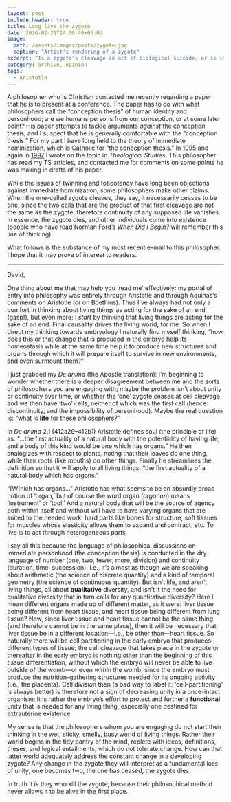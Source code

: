 ```yaml
---
layout: post
include_header: true
title: Long live the zygote
date: 2016-02-21T14:00:49+00:00
image:
  path: /assets/images/posts/zygote.jpg
  caption: "Artist's rendering of a zygote"
excerpt: "Is a zygote's cleavage an act of biological suicide, or is it just another day for a living thing?"
category: archive, opinion
tags:
  - Aristotle
---
```

A philosopher who is Christian contacted me recently regarding a paper that he is to present at a conference. The paper has to do with what philosophers call the “conception thesis” of human identity and personhood; are we humans persons from our conception, or at some later point? His paper attempts to tackle arguments _against_ the conception thesis, and I suspect that he is generally comfortable with the “conception thesis.” For my part I have long held to the theory of immediate hominization, which is Catholic for “the conception thesis.” In [1995](http://cdn.theologicalstudies.net/56/56.4/56.4.7.pdf) and again in [1997](http://cdn.theologicalstudies.net/58/58.4/58.4.6.pdf) I wrote on the topic in _Theological Studies_. This philosopher has read my TS articles, and contacted me for comments on some points he was making in drafts of his paper.

While the issues of twinning and totipotency have long been objections against immediate hominization, some philosophers make other claims. When the one-celled zygote cleaves, they say, it necessarily ceases to be one, since the two cells that are the product of that first cleavage are not the same as the zygote; therefore continuity of any supposed life vanishes. In essence, the zygote dies, and other individuals come into existence (people who have read Norman Ford’s _When Did I Begin?_ will remember this line of thinking).

What follows is the substance of my most recent e-mail to this philosopher. I hope that it may prove of interest to readers.

* * *

David,

One thing about me that may help you ‘read me’ effectively: my portal of entry into philosophy was entirely through Aristotle and through Aquinas’s comments on Aristotle (or on Boethius). Thus I’ve always had not only a comfort in thinking about living things as acting for the sake of an end (gasp!), but even more; I _start_ by thinking that living things are acting for the sake of an end. Final causality drives the living world, for me. So when I direct my thinking towards embryology I naturally find myself thinking, “how does this or that change that is produced in the embryo help its homeostasis while at the same time help it to produce new structures and organs through which it will prepare itself to survive in new environments, and even surmount them?”

I just grabbed my _De anima_ (the Apostle translation): I’m beginning to wonder whether there is a deeper disagreement between me and the sorts of philosophers you are engaging with; maybe the problem isn’t about unity or continuity over time, or whether the ‘one’ zygote ceases at cell cleavage and we then have ‘two’ cells, neither of which was the first cell (hence discontinuity, and the impossibility of personhood). Maybe the real question is: “what is **life** for these philosophers?”

In _De anima_ 2.1 (412a29–412b1) Aristotle defines soul (the principle of life) as: “…the first actuality of a natural body with the potentiality of having life; and a body of this kind would be one which has organs.” He then analogizes with respect to plants, noting that their leaves do one thing, while their roots (like mouths) do other things. Finally he streamlines the definition so that it will apply to all living things: “the first actuality of a natural body which has organs.”

“[W]hich has organs…” Aristotle has what seems to be an absurdly broad notion of ‘organ,’ but of course the word organ (_organon_) means ‘instrument’ or ‘tool.’ And a natural body that will be the source of agency both within itself and without will have to have varying organs that are suited to the needed work: hard parts like bones for structure, soft tissues for muscles whose elasticity allows them to expand and contract, etc. To live is to act through heterogeneous parts.

I say all this because the language of philosophical discussions on immediate personhood (the conception thesis) is conducted in the dry language of number (one, two, fewer, more, division) and continuity (duration, time, succession). I.e., it’s almost as though we are speaking about arithmetic (the science of discrete quantity) and a kind of temporal geometry (the science of continuous quantity). But isn’t life, and aren’t living things, all about **qualitative** diversity, and isn’t it the need for qualitative diversity that in turn calls for any quantitative diversity? Here I mean different organs made up of different matter, as it were: liver tissue being different from heart tissue, and heart tissue being different from lung tissue? Now, since liver tissue and heart tissue cannot be the same thing (and therefore cannot be in the same place), then it will be necessary that liver tissue be in a different location—i.e., be other than—heart tissue. So naturally there will be cell partitioning in the early embryo that produces different types of tissue; the cell cleavage that takes place in the zygote or thereafter in the early embryo is nothing other than the beginning of this tissue differentiation, without which the embryo will never be able to live outside of the womb—or even _within_ the womb, since the embryo must produce the nutrition-gathering structures needed for its ongoing activity (i.e., the placenta). Cell division then (a bad way to label it: 'cell-partitioning' is always better) is therefore not a sign of decreasing unity in a once-intact organism; it is rather the embryo’s effort to protect and further a **functional** unity that is needed for any living thing, especially one destined for extrauterine existence.

My sense is that the philosophers whom you are engaging do not start their thinking in the wet, sticky, smelly, busy world of living things. Rather their world begins in the tidy pantry of the mind, replete with ideas, definitions, theses, and logical entailments, which do not tolerate change. How can that latter world adequately address the constant change in a developing zygote? Any change in the zygote they will interpret as a fundamental loss of unity; one becomes two, the one has ceased, the zygote dies.

In truth it is they who kill the zygote, because their philosophical method never allows it to be alive in the first place.
